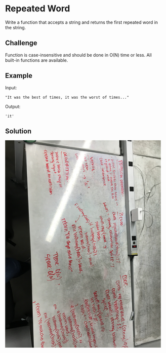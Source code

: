 # Repeated Word

Write a function that accepts a string and returns the first repeated word in the string.

## Challenge

Function is case-insensitive and should be done in O(N) time or less. All built-in functions are available.

## Example

Input:

    "It was the best of times, it was the worst of times..."
    
Output:

    'it'

## Solution

![whiteboard solution](../assets/repeated-word.jpg)
